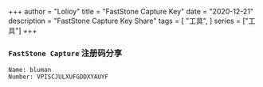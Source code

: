 +++
author = "Lolioy"
title = "FastStone Capture Key"
date = "2020-12-21"
description = "FastStone Capture Key Share"
tags = [
    "工具",
]
series = ["工具"]
+++

### `FastStone Capture` 注册码分享


```text
Name: bluman
Number: VPISCJULXUFGDDXYAUYF
```
